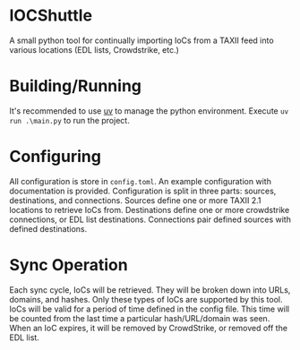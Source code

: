 # IOCShuttle
A small python tool for continually importing IoCs from a TAXII feed into various locations (EDL lists, Crowdstrike, etc.)

# Building/Running

It's recommended to use [uv](https://github.com/astral-sh/uv/releases/tag/0.6.10) to manage the python environment.  Execute `uv run .\main.py` to run the project.

# Configuring

All configuration is store in `config.toml`.  An example configuration with documentation is provided.  Configuration is split in three parts: sources, destinations, and connections.  Sources define one or more TAXII 2.1 locations to retrieve IoCs from.  Destinations define one or more crowdstrike connections, or EDL list destinations.  Connections pair defined sources with defined destinations.

# Sync Operation

Each sync cycle, IoCs will be retrieved.  They will be broken down into URLs, domains, and hashes.  Only these types of IoCs are supported by this tool.  IoCs will be valid for a period of time defined in the config file.  This time will be counted from the last time a particular hash/URL/domain was seen.  When an IoC expires, it will be removed by CrowdStrike, or removed off the EDL list.